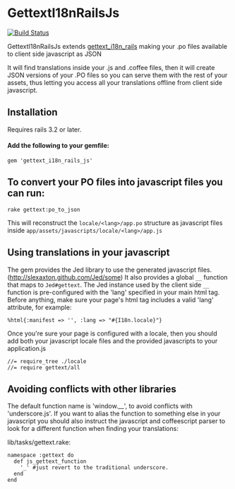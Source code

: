 # GettextI18nRailsJs
[![Build Status](https://secure.travis-ci.org/nubis/gettext_i18n_rails_js.png?branch=master)](https://travis-ci.org/nubis/gettext_i18n_rails_js)

GettextI18nRailsJs extends [gettext_i18n_rails](https://github.com/grosser/gettext_i18n_rails) making your .po files available to client side javascript as JSON

It will find translations inside your .js and .coffee files, then it will create JSON versions of your .PO files so you can serve them with the rest of your assets, thus letting you access all your translations offline from client side javascript.

## Installation

Requires rails 3.2 or later.

#### Add the following to your gemfile:

    gem 'gettext_i18n_rails_js'

## To convert your PO files into javascript files you can run:

    rake gettext:po_to_json

This will reconstruct the `locale/<lang>/app.po` structure as javascript files inside `app/assets/javascripts/locale/<lang>/app.js`

## Using translations in your javascript

The gem provides the Jed library to use the generated javascript files. (http://slexaxton.github.com/Jed/some) 
It also provides a global `__` function that maps to `Jed#gettext`.
The Jed instance used by the client side `__` function is pre-configured with the 'lang' specified in your main html tag.
Before anything, make sure your page's html tag includes a valid 'lang' attribute, for example:

    %html{:manifest => '', :lang => "#{I18n.locale}"}

Once you're sure your page is configured with a locale, then you should add both your javascript locale files and the provided javascripts to your application.js

    //= require_tree ./locale 
    //= require gettext/all

## Avoiding conflicts with other libraries

The default function name is 'window.__', to avoid conflicts with 'underscore.js'. If you want to alias the function to something
else in your javascript you should also instruct the javascript and coffeescript parser to look for a different function
when finding your translations:

lib/tasks/gettext.rake:

    namespace :gettext do
      def js_gettext_function
        '_' #just revert to the traditional underscore.
      end
    end

